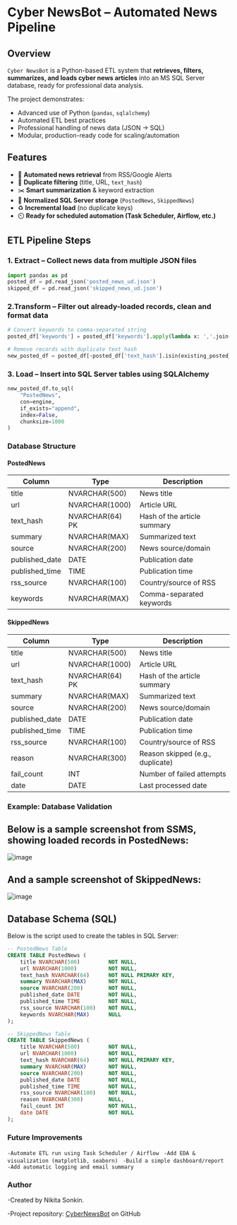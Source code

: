# Cyber NewsBot – Automated News Pipeline

## Overview
`Cyber NewsBot` is a Python-based ETL system that **retrieves, filters, summarizes, and loads cyber news articles** into an MS SQL Server database, ready for professional data analysis.

The project demonstrates:
- Advanced use of Python (`pandas`, `sqlalchemy`)
- Automated ETL best practices
- Professional handling of news data (JSON → SQL)
- Modular, production-ready code for scaling/automation


## Features
- 🔎 **Automated news retrieval** from RSS/Google Alerts
- 🧹 **Duplicate filtering** (title, URL, `text_hash`)
- ✂️ **Smart summarization** & keyword extraction
- 💾 **Normalized SQL Server storage** (`PostedNews`, `SkippedNews`)
- ♻️ **Incremental load** (no duplicate keys)
- ⏲️ **Ready for scheduled automation (Task Scheduler, Airflow, etc.)**



## ETL Pipeline Steps

### 1. **Extract** – Collect news data from multiple JSON files
```python
import pandas as pd
posted_df = pd.read_json('posted_news_ud.json')
skipped_df = pd.read_json('skipped_news_ud.json')
```

### 2.Transform – Filter out already-loaded records, clean and format data
```python
# Convert keywords to comma-separated string
posted_df['keywords'] = posted_df['keywords'].apply(lambda x: ','.join(x) if isinstance(x, list) else str(x))

# Remove records with duplicate text_hash
new_posted_df = posted_df[~posted_df['text_hash'].isin(existing_posted_hashes)].drop_duplicates(subset=['text_hash'])
```

### 3. Load – Insert into SQL Server tables using SQLAlchemy
```python
new_posted_df.to_sql(
    "PostedNews",
    con=engine,
    if_exists="append",
    index=False,
    chunksize=1000
)
```
### Database Structure

#### PostedNews

| Column          | Type            | Description                |
|-----------------|-----------------|----------------------------|
| title           | NVARCHAR(500)   | News title                 |
| url             | NVARCHAR(1000)  | Article URL                |
| text_hash       | NVARCHAR(64) PK | Hash of the article summary|
| summary         | NVARCHAR(MAX)   | Summarized text            |
| source          | NVARCHAR(200)   | News source/domain         |
| published_date  | DATE            | Publication date           |
| published_time  | TIME            | Publication time           |
| rss_source      | NVARCHAR(100)   | Country/source of RSS      |
| keywords        | NVARCHAR(MAX)   | Comma-separated keywords   |

#### SkippedNews

| Column          | Type            | Description                        |
|-----------------|-----------------|------------------------------------|
| title           | NVARCHAR(500)   | News title                         |
| url             | NVARCHAR(1000)  | Article URL                        |
| text_hash       | NVARCHAR(64) PK | Hash of the article summary        |
| summary         | NVARCHAR(MAX)   | Summarized text                    |
| source          | NVARCHAR(200)   | News source/domain                 |
| published_date  | DATE            | Publication date                   |
| published_time  | TIME            | Publication time                   |
| rss_source      | NVARCHAR(100)   | Country/source of RSS              |
| reason          | NVARCHAR(300)   | Reason skipped (e.g., duplicate)   |
| fail_count      | INT             | Number of failed attempts          |
| date            | DATE            | Last processed date                |


### Example: Database Validation
## Below is a sample screenshot from SSMS, showing loaded records in PostedNews:<br>
![image](https://github.com/user-attachments/assets/1fbe28fb-39f6-4c42-b626-121832c24b31)

## And a sample screenshot of SkippedNews:<br>
![image](https://github.com/user-attachments/assets/a238d7f5-b847-4638-9f94-3e0dbd2f588d)

## Database Schema (SQL)

Below is the script used to create the tables in SQL Server:

```sql
-- PostedNews Table
CREATE TABLE PostedNews (
    title NVARCHAR(500)         NOT NULL,
    url NVARCHAR(1000)          NOT NULL,
    text_hash NVARCHAR(64)      NOT NULL PRIMARY KEY,
    summary NVARCHAR(MAX)       NOT NULL,
    source NVARCHAR(200)        NOT NULL,
    published_date DATE         NOT NULL,
    published_time TIME         NOT NULL,
    rss_source NVARCHAR(100)    NOT NULL,
    keywords NVARCHAR(MAX)      NULL
);

-- SkippedNews Table
CREATE TABLE SkippedNews (
    title NVARCHAR(500)         NOT NULL,
    url NVARCHAR(1000)          NOT NULL,
    text_hash NVARCHAR(64)      NOT NULL PRIMARY KEY,
    summary NVARCHAR(MAX)       NOT NULL,
    source NVARCHAR(200)        NOT NULL,
    published_date DATE         NOT NULL,
    published_time TIME         NOT NULL,
    rss_source NVARCHAR(100)    NOT NULL,
    reason NVARCHAR(300)        NULL,
    fail_count INT              NOT NULL,
    date DATE                   NOT NULL
);
```


### Future Improvements
`-Automate ETL run using Task Scheduler / Airflow`
` -Add EDA & visualization (matplotlib, seaborn)`
` -Build a simple dashboard/report`
` -Add automatic logging and email summary`


### Author
-Created by Nikita Sonkin.

-Project repository: [CyberNewsBot](https://github.com/nikitasonkin/CyberNewsBot) on GitHub
